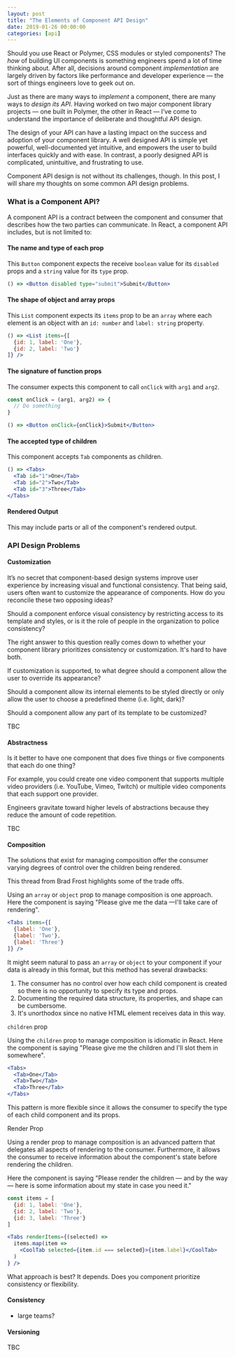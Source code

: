 ```yaml
---
layout: post
title: "The Elements of Component API Design"
date: 2019-01-26 00:00:00
categories: [api]
---
```


Should you use React or Polymer, CSS modules or styled components? The _how_ of building UI components is something engineers spend a lot of time thinking about. After all, decisions around component _implementation_ are largely driven by factors like performance and developer experience — the sort of things engineers love to geek out on.

Just as there are many ways to _implement_ a component, there are many ways to _design its API_. Having worked on two major component library projects — one built in Polymer, the other in React — I’ve come to understand the importance of deliberate and thoughtful API design.

The design of your API can have a lasting impact on the success and adoption of your component library. A well designed API is simple yet powerful, well-documented yet intuitive, and empowers the user to build interfaces quickly and with ease. In contrast, a poorly designed API is complicated, unintuitive, and frustrating to use.

Component API design is not without its challenges, though. In this post, I will share my thoughts on some common API design problems.

### What is a Component API?

A component API is a contract between the component and consumer that describes how the two parties can communicate. In React, a component API includes, but is not limited to:

#### The name and type of each prop

This `Button` component expects the receive `boolean` value for its `disabled` props and a `string` value for its `type` prop.
```jsx
() => <Button disabled type="submit">Submit</Button>
```

#### The shape of object and array props

This `List` component expects its `items` prop to be an `array` where each element is an object with an `id: number` and `label: string` property.

```jsx
() => <List items={[
  {id: 1, label: 'One'},
  {id: 2, label: 'Two'}
]} />
```


#### The signature of function props

The consumer expects this component to call `onClick` with `arg1` and `arg2`.

```jsx
const onClick = (arg1, arg2) => {
  // Do something
}

() => <Button onClick={onClick}>Submit</Button>
```

#### The accepted type of children

This component accepts `Tab` components as children.

```jsx
() => <Tabs>
  <Tab id="1">One</Tab>
  <Tab id="2">Two</Tab>
  <Tab id="3">Three</Tab>
</Tabs>
```

#### Rendered Output

This may include parts or all of the component's rendered output.

### API Design Problems

#### Customization

It’s no secret that component-based design systems improve user experience by increasing visual and functional consistency. That being said, users often want to customize the appearance of components. How do you reconcile these two opposing ideas?

Should a component enforce visual consistency by restricting access to its template and styles, or is it the role of people in the organization to police consistency?

The right answer to this question really comes down to whether your component library prioritizes consistency or customization. It's hard to have both.

If customization is supported, to what degree should a component allow the user to override its appearance?

Should a component allow its internal elements to be styled directly or only allow the user to choose a predefined theme (i.e. light, dark)?

Should a component allow any part of its template to be customized?

TBC

#### Abstractness

Is it better to have one component that does five things or five components that each do one thing?

For example, you could create one video component that supports multiple video providers (i.e. YouTube, Vimeo, Twitch) or multiple video components that each support one provider.

Engineers gravitate toward higher levels of abstractions because they reduce the amount of code repetition.

TBC

#### Composition

The solutions that exist for managing composition offer the consumer varying degrees of control over the children being rendered.

This thread from Brad Frost highlights some of the trade offs.

Using an `array` or `object` prop to manage composition is one approach. Here the component is saying "Please give me the data —I'll take care of rendering".

```jsx
<Tabs items={[
  {label: 'One'},
  {label: 'Two'},
  {label: 'Three'}
]} />
```

It might seem natural to pass an `array` or `object` to your component if your data is already in this format, but this method has several drawbacks:

1. The consumer has no control over how each child component is created so there is no opportunity to specify its type and props.
1. Documenting the required data structure, its properties, and shape can be cumbersome.
1. It's unorthodox since no native HTML element receives data in this way.

`children` prop

Using the `children` prop to manage composition is idiomatic in React. Here the component is saying "Please give me the children and I'll slot them in somewhere".

```jsx
<Tabs>
  <Tab>One</Tab>
  <Tab>Two</Tab>
  <Tab>Three</Tab>
</Tabs>
```

This pattern is more flexible since it allows the consumer to specify the type of each child component and its props.


Render Prop

Using a render prop to manage composition is an advanced pattern that delegates all aspects of rendering to the consumer. Furthermore, it allows the consumer to receive information about the component's state before rendering the children.

Here the component is saying "Please render the children — and by the way — here is some information about my state in case you need it."

```jsx
const items = [
  {id: 1, label: 'One'},
  {id: 2, label: 'Two'},
  {id: 3, label: 'Three'}
]

<Tabs renderItems={(selected) =>
  items.map(item =>
    <CoolTab selected={item.id === selected}>{item.label}</CoolTab>
  )
} />
```

What approach is best? It depends. Does you component prioritize consistency or flexibility.

#### Consistency

- large teams?

#### Versioning
<!--
When distributing your component library, it's easy to introduce a new feature but much harder to remove it once consumers depend on it.-->

TBC
